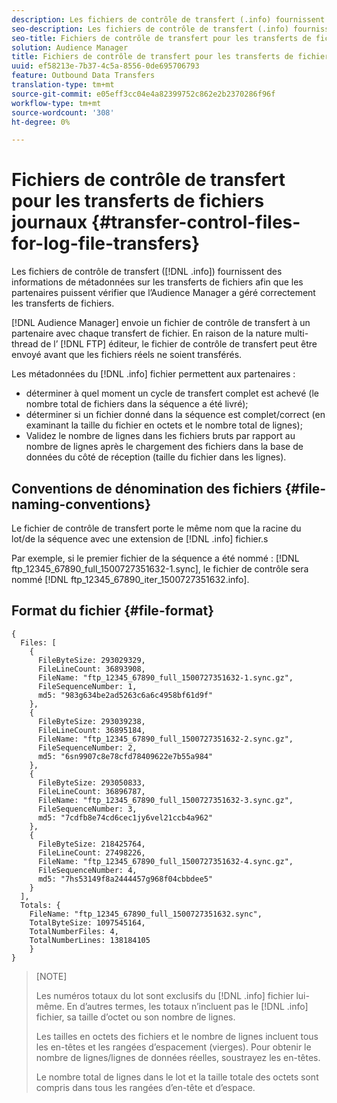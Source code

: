 ```yaml
---
description: Les fichiers de contrôle de transfert (.info) fournissent des informations de métadonnées sur les transferts de fichiers afin que les partenaires puissent vérifier que l’Audience Manager a géré correctement les transferts de fichiers.
seo-description: Les fichiers de contrôle de transfert (.info) fournissent des informations de métadonnées sur les transferts de fichiers afin que les partenaires puissent vérifier que l’Audience Manager a géré correctement les transferts de fichiers.
seo-title: Fichiers de contrôle de transfert pour les transferts de fichiers journaux
solution: Audience Manager
title: Fichiers de contrôle de transfert pour les transferts de fichiers journaux
uuid: ef58213e-7b37-4c5a-8556-0de695706793
feature: Outbound Data Transfers
translation-type: tm+mt
source-git-commit: e05eff3cc04e4a82399752c862e2b2370286f96f
workflow-type: tm+mt
source-wordcount: '308'
ht-degree: 0%

---
```



# Fichiers de contrôle de transfert pour les transferts de fichiers journaux {#transfer-control-files-for-log-file-transfers}

Les fichiers de contrôle de transfert ([!DNL .info]) fournissent des informations de métadonnées sur les transferts de fichiers afin que les partenaires puissent vérifier que l’Audience Manager a géré correctement les transferts de fichiers.

[!DNL Audience Manager] envoie un fichier de contrôle de transfert à un partenaire avec chaque transfert de fichier. En raison de la nature multi-thread de l’ [!DNL FTP] éditeur, le fichier de contrôle de transfert peut être envoyé avant que les fichiers réels ne soient transférés.

Les métadonnées du [!DNL .info] fichier permettent aux partenaires :

* déterminer à quel moment un cycle de transfert complet est achevé (le nombre total de fichiers dans la séquence a été livré);
* déterminer si un fichier donné dans la séquence est complet/correct (en examinant la taille du fichier en octets et le nombre total de lignes);
* Validez le nombre de lignes dans les fichiers bruts par rapport au nombre de lignes après le chargement des fichiers dans la base de données du côté de réception (taille du fichier dans les lignes).

## Conventions de dénomination des fichiers {#file-naming-conventions}

Le fichier de contrôle de transfert porte le même nom que la racine du lot/de la séquence avec une extension de [!DNL .info] fichier.s

Par exemple, si le premier fichier de la séquence a été nommé : [!DNL ftp_12345_67890_full_1500727351632-1.sync], le fichier de contrôle sera nommé [!DNL ftp_12345_67890_iter_1500727351632.info].

## Format du fichier {#file-format}

```
{
  Files: [
    {
      FileByteSize: 293029329,
      FileLineCount: 36893908,
      FileName: "ftp_12345_67890_full_1500727351632-1.sync.gz",
      FileSequenceNumber: 1,
      md5: "983g634be2ad5263c6a6c4958bf61d9f"
    },
    {
      FileByteSize: 293039238,
      FileLineCount: 36895184,
      FileName: "ftp_12345_67890_full_1500727351632-2.sync.gz",
      FileSequenceNumber: 2,
      md5: "6sn9907c8e78cfd78409622e7b55a984"
    },
    {
      FileByteSize: 293050833,
      FileLineCount: 36896787,
      FileName: "ftp_12345_67890_full_1500727351632-3.sync.gz",
      FileSequenceNumber: 3,
      md5: "7cdfb8e74cd6cec1jy6vel21ccb4a962"
    },
    {
      FileByteSize: 218425764,
      FileLineCount: 27498226,
      FileName: "ftp_12345_67890_full_1500727351632-4.sync.gz",
      FileSequenceNumber: 4,
      md5: "7hs53149f8a2444457g968f04cbbdee5"
    }
  ],
  Totals: {
    FileName: "ftp_12345_67890_full_1500727351632.sync",
    TotalByteSize: 1097545164,
    TotalNumberFiles: 4,
    TotalNumberLines: 138184105
    }
}
```

>[NOTE]
>
> Les numéros totaux du lot sont exclusifs du [!DNL .info] fichier lui-même. En d’autres termes, les totaux n’incluent pas le [!DNL .info] fichier, sa taille d’octet ou son nombre de lignes.
>
> Les tailles en octets des fichiers et le nombre de lignes incluent tous les en-têtes et les rangées d’espacement (vierges). Pour obtenir le nombre de lignes/lignes de données réelles, soustrayez les en-têtes.
>
> Le nombre total de lignes dans le lot et la taille totale des octets sont compris dans tous les rangées d’en-tête et d’espace.